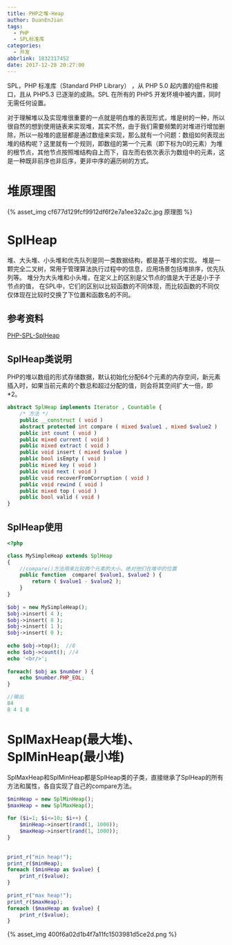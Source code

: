 ```yaml
---
title: PHP之堆-Heap
author: DuanEnJian
tags:
  - PHP
  - SPL标准库
categories:
  - 开发
abbrlink: 1832317452
date: 2017-12-28 20:27:00
---
```

SPL，PHP 标准库（Standard PHP Library） ，从 PHP 5.0 起内置的组件和接口，且从 PHP5.3 已逐渐的成熟。SPL 在所有的 PHP5 开发环境中被内置，同时无需任何设置。

对于理解堆以及实现堆很重要的一点就是明白堆的表现形式，堆是树的一种，所以很自然的想到使用链表来实现堆，其实不然，由于我们需要频繁的对堆进行增加删除，所以一般堆的底层都是通过数组来实现，那么就有一个问题：数组如何表现出堆的结构呢？这里就有一个规则，即数组的第一个元素（即下标为0的元素）为堆的根节点，其他节点按照堆结构自上而下，自左而右依次表示为数组中的元素，这是一种既非前序也非后序，更非中序的遍历树的方式。
<!-- more -->
# 堆原理图
{% asset_img cf677d129fcf9912df6f2e7a1ee32a2c.jpg 原理图 %}
# SplHeap
堆、大头堆、小头堆和优先队列是同一类数据结构，都是基于堆的实现。 堆是一颗完全二叉树，常用于管理算法执行过程中的信息，应用场景包括堆排序，优先队列等。 堆分为大头堆和小头堆，在定义上的区别是父节点的值是大于还是小于子节点的值， 在SPL中，它们的区别以比较函数的不同体现，而比较函数的不同仅仅体现在比较时交换了下位置和函数名的不同。
## 参考资料
[PHP-SPL-SplHeap](http://php.net/manual/zh/class.splheap.php)
## SplHeap类说明
PHP的堆以数组的形式存储数据，默认初始化分配64个元素的内存空间，新元素插入时，如果当前元素的个数总和超过分配的值，则会将其空间扩大一倍，即*2。
```php
abstract SplHeap implements Iterator , Countable {
    /* 方法 */
    public __construct ( void )
    abstract protected int compare ( mixed $value1 , mixed $value2 )
    public int count ( void )
    public mixed current ( void )
    public mixed extract ( void )
    public void insert ( mixed $value )
    public bool isEmpty ( void )
    public mixed key ( void )
    public void next ( void )
    public void recoverFromCorruption ( void )
    public void rewind ( void )
    public mixed top ( void )
    public bool valid ( void )
}
```
## SplHeap使用
```php
<?php

class MySimpleHeap extends SplHeap
{
    //compare()方法用来比较两个元素的大小，绝对他们在堆中的位置
    public function  compare( $value1, $value2 ) {
        return ( $value1 - $value2 );
    }
}
 
$obj = new MySimpleHeap();
$obj->insert( 4 );
$obj->insert( 8 );
$obj->insert( 1 );
$obj->insert( 0 );
 
echo $obj->top();  //8
echo $obj->count(); //4
echo '<br/>';
 
foreach( $obj as $number ) {
    echo $number.PHP_EOL;
}

//输出
84
8 4 1 0
```
# SplMaxHeap(最大堆)、SplMinHeap(最小堆)
SplMaxHeap和SplMinHeap都是SplHeap类的子类，直接继承了SplHeap的所有方法和属性，各自实现了自己的compare方法。
```php
$minHeap = new SplMinHeap();  
$maxHeap = new SplMaxHeap();  
  
for ($i=1; $i<=10; $i++) {  
    $minHeap->insert(rand(1, 1000));  
    $maxHeap->insert(rand(1, 1000));  
}  
  
  
print_r("min heap!");  
print_r($minHeap);  
foreach ($minHeap as $value) {  
    print_r($value);  
}  
  
print_r("max heap!");  
print_r($maxHeap);  
foreach ($maxHeap as $value) {  
    print_r($value);  
}  
```
{% asset_img 400f6a02d1b4f7a11fc1503981d5ce2d.png %}